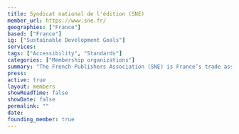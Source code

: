 ```yaml
---
title: Syndicat national de l'édition (SNE)
member_url: https://www.sne.fr/
geographies: ["France"]
based: ["France"]
ig: ["Sustainable Development Goals"] 
services: 
tags: ["Accessibility", "Standards"]
categories: ["Membership organizations"]
summary: "The French Publishers Association (SNE) is France’s trade association of book publishers. It represents approximately 720 member companies whose combined business endeavors account for the bulk of French publishing."
press:
active: true
layout: members
showReadTime: false
showDate: false
permalink: ""
date: 
founding_member: true
---
```

